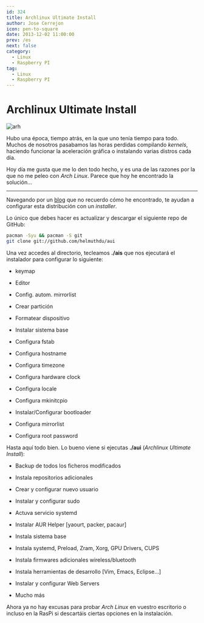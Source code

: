 ```yaml
---
id: 324
title: Archlinux Ultimate Install
author: Jose Cerrejon
icon: pen-to-square
date: 2013-12-02 11:00:00
prev: /es
next: false
category:
  - Linux
  - Raspberry PI
tag:
  - Linux
  - Raspberry PI
---
```


# Archlinux Ultimate Install

![arh](/images/archpi_5002.jpg)

Hubo una época, tiempo atrás, en la que uno tenía tiempo para todo. Muchos de nosotros pasabamos las horas perdidas compilando *kernels*, haciendo funcionar la aceleración gráfica o instalando varias distros cada día. 

Hoy día me gusta que me lo den todo hecho, y es una de las razones por la que no me peleo con *Arch Linux*. Parece que hoy he encontrado la solución...

- - -
Navegando por un [blog](http://www.n0where.net/archlinux-ultimate-install-script/) que no recuerdo cómo he encontrado, te ayudan a configurar esta distribución con un *installer*.

Lo único que debes hacer es actualizar y descargar el siguiente repo de GitHub:
```bash
pacman -Syu && pacman -S git
git clone git://github.com/helmuthdu/aui
```

Una vez accedes al directorio, tecleamos **./ais** que nos ejecutará el instalador para configurar lo siguiente:

* keymap

* Editor

* Config. autom. mirrorlist

* Crear partición

* Formatear dispositivo

* Instalar sistema base

* Configura fstab

* Configura hostname

* Configura timezone

* Configura hardware clock

* Configura locale

* Configura mkinitcpio

* Instalar/Configurar bootloader

* Configura mirrorlist

* Configura root password

Hasta aquí todo bien. Lo bueno viene si ejecutas **./aui** (*Archlinux Ultimate Install*):

* Backup de todos los ficheros modificados

* Instala repositorios adicionales

* Crear y configurar nuevo usuario

* Instalar y configurar sudo

* Actuva servicio systemd

* Instalar AUR Helper [yaourt, packer, pacaur]

* Instala sistema base

* Instala systemd, Preload, Zram, Xorg, GPU Drivers, CUPS

* Instala firmwares adicionales wireless/bluetooth

* Instala herramientas de desarrollo [Vim, Emacs, Eclipse...]

* Instalar y configurar Web Servers

* Mucho más

Ahora ya no hay excusas para probar *Arch Linux* en vuestro escritorio o incluso en la RasPi si descartáis ciertas opciones en la instalación.